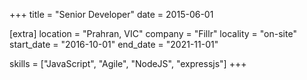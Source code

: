 +++
title = "Senior Developer"
date = 2015-06-01

[extra]
location = "Prahran, VIC"
company = "Fillr"
locality = "on-site"
start_date = "2016-10-01"
end_date = "2021-11-01"

skills = ["JavaScript", "Agile", "NodeJS", "expressjs"]
+++
